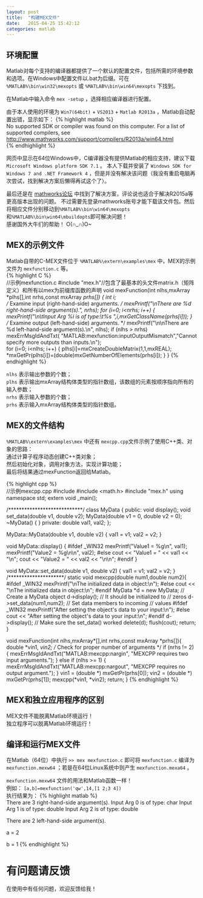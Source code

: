 ```yaml
---
layout: post
title:  "构建MEX文件"
date:   2015-04-25 15:42:12
categories: matlab
---
```



## 环境配置
Matlab对每个支持的编译器都提供了一个默认的配置文件，包括所需的环境参数和选项。在Windows中配置文件以.bat为后缀。可在 `%MATLAB%\bin\win32\mexopts` 或 `%MATLAB%\bin\win64\mexopts` 下找到。  

在Matlab中输入命令 `mex -setup` ，选择相应编译器进行配置。

由于本人使用的环境为 `Win7(64bit)` + `VS2013` + `Matlab R2013a` ，Matlab自动配置出错，显示如下：
{% highlight matlab %}  
No supported SDK or compiler was found on this computer. 
For a list of supported compilers, see  
http://www.mathworks.com/support/compilers/R2013a/win64.html  
{% endhighlight %}

网页中显示在64位Windows中，C编译器没有提供Matlab的相应支持，建议下载 `Microsoft Windows platform SDK 7.1` 。
本人下载并安装了 `Windows SDK for Windows 7 and .NET Framework 4` ，但是并没有解决该问题（我没有重启电脑再次尝试，找到解决方案后懒得再试这个了）。  

最后还是在 [mathworks论坛](http://www.mathworks.com/matlabcentral/fileexchange/44408-matlab-mex-support-for-visual-studio-2013--and-mbuild-) 中找到了解决方案，评论说也适合于解决R2015a等更高版本出现的问题。
不过需要先登录mathworks账号才能下载该文件包。然后将相应文件分别移动到`%MATLAB%\bin\win64\mexopts`和`%MATLAB%\bin\win64\mbuildopts`即可解决问题！  
感谢国外大牛们的帮助！  O(∩_∩)O~


## MEX的示例文件
Matlab自带的C-MEX文件位于 `%MATLAB%\extern\examples\mex` 中，MEX的示例文件为 `mexfunction.c` 等。  
{% highlight C %}  
//示例mexfunction.c
#include "mex.h"//包含了最基本的头文件matrix.h（矩阵定义）和所有以mex为前缀库函数的声明
void mexFunction(int nlhs,mxArray *plhs[],int nrhs,const mxArray *prhs[])
{
    int i;       
    /* Examine input (right-hand-side) arguments. */
    mexPrintf("\nThere are %d right-hand-side argument(s).", nrhs);
    for (i=0; i<nrhs; i++)  {
        mexPrintf("\n\tInput Arg %i is of type:\t%s ",i,mxGetClassName(prhs[i]));
    }    
    /* Examine output (left-hand-side) arguments. */
    mexPrintf("\n\nThere are %d left-hand-side argument(s).\n", nlhs);
    if (nlhs > nrhs)
      mexErrMsgIdAndTxt( "MATLAB:mexfunction:inputOutputMismatch","Cannot specify more outputs than inputs.\n");    
    for (i=0; i<nlhs; i++)  {
        plhs[i]=mxCreateDoubleMatrix(1,1,mxREAL);
        *mxGetPr(plhs[i])=(double)mxGetNumberOfElements(prhs[i]);
    }
}
{% endhighlight %}

`nlhs` 表示输出参数的个数；  
`plhs` 表示输出mxArray结构体类型的指针数组，该数组的元素按顺序指向所有的输入参数；  
`nrhs` 表示输入参数的个数；  
`prhs` 表示输入mxArray结构体类型的指针数组。  

## MEX的文件结构

`%MATLAB%\extern\examples\mex` 中还有 `mexcpp.cpp`文件示例了使用C++类、对象的思路：  
通过计算子程序动态创建C++类对象；  
然后初始化对象，调用对象方法，实现计算功能；  
最后将结果通过mexFunction返回给Matlab。  

{% highlight cpp %}  
//示例mexcpp.cpp
#include <iostream>
#include <math.h>
#include "mex.h"
using namespace std;
extern void _main();

/****************************/
class MyData {
public:
  void display();
  void set_data(double v1, double v2);
  MyData(double v1 = 0, double v2 = 0);
  ~MyData() { }
private:
  double val1, val2;
};

MyData::MyData(double v1, double v2)
{
  val1 = v1;
  val2 = v2;
}

void MyData::display()
{
#ifdef _WIN32
	mexPrintf("Value1 = %g\n", val1);
	mexPrintf("Value2 = %g\n\n", val2);
#else
  cout << "Value1 = " << val1 << "\n";
  cout << "Value2 = " << val2 << "\n\n";
#endif
}

void MyData::set_data(double v1, double v2) { val1 = v1; val2 = v2; }
/*********************/
static void mexcpp(double num1,double num2){
	#ifdef _WIN32
		mexPrintf("\nThe initialized data in object:\n");
	#else
		cout << "\nThe initialized data in object:\n";
	#endif
	MyData *d = new MyData; // Create a  MyData object
	d->display();           // It should be initialized to
                          // zeros
	d->set_data(num1,num2); // Set data members to incoming
                          // values
	#ifdef _WIN32
		mexPrintf("After setting the object's data to your input:\n");
	#else
		cout << "After setting the object's data to your input:\n";
	#endif
	d->display();           // Make sure the set_data() worked
	delete(d);
	flush(cout);
	return;
}

void mexFunction(int nlhs,mxArray*[],int nrhs,const mxArray *prhs[]){
	double *vin1, *vin2;
	/* Check for proper number of arguments */
	if (nrhs != 2) {
		mexErrMsgIdAndTxt("MATLAB:mexcpp:nargin", 
            "MEXCPP requires two input arguments.");
	} else if (nlhs >= 1) {
		mexErrMsgIdAndTxt("MATLAB:mexcpp:nargout",
         "MEXCPP requires no output argument.");
	}
	vin1 = (double *) mxGetPr(prhs[0]);
	vin2 = (double *) mxGetPr(prhs[1]);
	mexcpp(*vin1, *vin2);
	return;
}
{% endhighlight %}

## MEX和独立应用程序的区别
MEX文件不能脱离Matlab环境运行！  
独立程序可以脱离Matlab环境运行！  

## 编译和运行MEX文件
在Matlab（64位）中执行 `>> mex mexfunction.c` 即可将 `mexfunction.c` 编译为 `mexfunction.mexw64` ；若是在64位Linux系统中则产生 `mexfunction.mexa64` 。  

`mexfunction.mexw64` 文件的用法和Matlab函数一样！  
例如： `[a,b]=mexfunction('qw',14,[1 2;3 4])`   
执行结果为：
{% highlight matlab %}  
There are 3 right-hand-side argument(s).
	Input Arg 0 is of type:	char 
	Input Arg 1 is of type:	double 
	Input Arg 2 is of type:	double 
	
There are 2 left-hand-side argument(s).

a =   2

b =   1
{% endhighlight %}


# 有问题请反馈
在使用中有任何问题，欢迎反馈给我！
